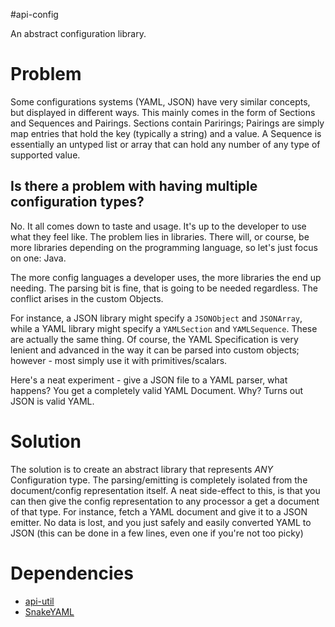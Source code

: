 #api-config

An abstract configuration library.

# Problem
Some configurations systems (YAML, JSON) have very similar concepts, but displayed in different ways. This mainly comes in the form of Sections and Sequences and Pairings.
Sections contain Parirings; Pairings are simply map entries that hold the key (typically a string) and a value. A Sequence is essentially an untyped list or array that can hold
any number of any type of supported value.

## Is there a problem with having multiple configuration types?
No. It all comes down to taste and usage. It's up to the developer to use what they feel like. The problem lies in libraries. There will, or course, be more libraries depending
on the programming language, so let's just focus on one: Java.

The more config languages a developer uses, the more libraries the end up needing. The parsing bit is fine, that is going to be needed regardless. The conflict arises in the custom Objects.

For instance, a JSON library might specify a `JSONObject` and `JSONArray`, while a YAML library might specify a `YAMLSection` and `YAMLSequence`. These are actually the same thing.
Of course, the YAML Specification is very lenient and advanced in the way it can be parsed into custom objects; however - most simply use it with primitives/scalars.

Here's a neat experiment - give a JSON file to a YAML parser, what happens? You get a completely valid YAML Document. Why? Turns out JSON is valid YAML.

# Solution
The solution is to create an abstract library that represents *ANY* Configuration type. The parsing/emitting is completely isolated from the document/config representation itself. A neat
side-effect to this, is that you can then give the config representation to any processor a get a document of that type. For instance, fetch a YAML document and give it to a JSON emitter. No
data is lost, and you just safely and easily converted YAML to JSON (this can be done in a few lines, even one if you're not too picky)

# Dependencies
* [api-util](//www.github.com/MalignantShadow/api-util)
* [SnakeYAML](//www.bitbucket.org/asomov/snakeyaml)